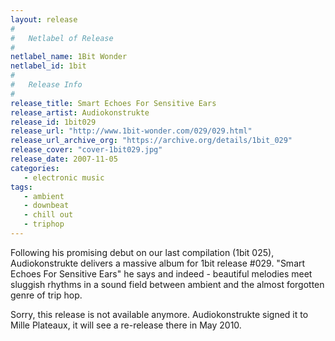 ```yaml
---
layout: release
#
#   Netlabel of Release
#
netlabel_name: 1Bit Wonder
netlabel_id: 1bit
#
#   Release Info
#
release_title: Smart Echoes For Sensitive Ears
release_artist: Audiokonstrukte
release_id: 1bit029
release_url: "http://www.1bit-wonder.com/029/029.html"
release_url_archive_org: "https://archive.org/details/1bit_029"
release_cover: "cover-1bit029.jpg"
release_date: 2007-11-05
categories:
   - electronic music
tags:
   - ambient
   - downbeat
   - chill out
   - triphop
---
```

Following his promising debut on our last compilation (1bit 025), Audiokonstrukte delivers a massive album for 1bit release #029. "Smart Echoes For Sensitive Ears" he says and indeed - beautiful melodies meet sluggish rhythms in a sound field between ambient and the almost forgotten genre of trip hop.

Sorry, this release is not available anymore. Audiokonstrukte signed it to Mille Plateaux, it will see a re-release there in May 2010.